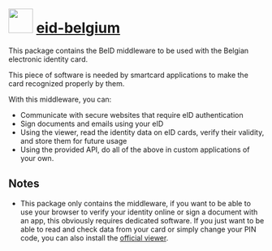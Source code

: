 ﻿# <img src="https://cdn.rawgit.com/chocolatey/chocolatey-coreteampackages/5f317458cb64cb6465bb90336989d405be46066a/icons/eid-belgium.png" width="48" height="48"/> [eid-belgium](https://chocolatey.org/packages/eid-belgium)

This package contains the BeID middleware to be used with the Belgian electronic identity card.

This piece of software is needed by smartcard applications to make the card recognized properly by them.

With this middleware, you can:

* Communicate with secure websites that require eID authentication
* Sign documents and emails using your eID
* Using the viewer, read the identity data on eID cards, verify their validity, and store them for future usage
* Using the provided API, do all of the above in custom applications of your own.

## Notes

- This package only contains the middleware, if you want to be able to use your browser to verify your identity online or sign a document with an app, this obviously requires dedicated software. If you just want to be able to read and check data from your card or simply change your PIN code, you can also install the [official viewer](https://chocolatey.org/packages/eid-belgium-viewer).
